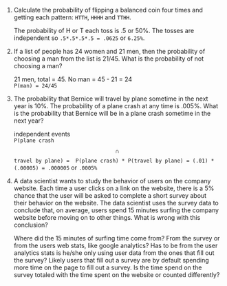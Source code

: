1. Calculate the probability of flipping a balanced coin four times and getting each pattern: `HTTH`, `HHHH` and `TTHH`.

    The probability of H or T each toss is .5 or 50%. The tosses are independent so `.5*.5*.5*.5 = .0625` or `6.25%`.

2. If a list of people has 24 women and 21 men, then the probability of choosing a man from the list is 21/45. What is the probability of not choosing a man?

    21 men, total = 45.  No man = 45 - 21 = 24  
    `P(man) = 24/45`

3. The probability that Bernice will travel by plane sometime in the next year is 10%. The probability of a plane crash at any time is .005%. What is the probability that Bernice will be in a plane crash sometime in the next year?

    independent events  
    `P(plane crash` $$\cap$$ `travel by plane) =  P(plane crash) * P(travel by plane) = (.01) * (.00005) = .000005` or `.0005%`

4. A data scientist wants to study the behavior of users on the company website. Each time a user clicks on a link on the website, there is a 5% chance that the user will be asked to complete a short survey about their behavior on the website. The data scientist uses the survey data to conclude that, on average, users spend 15 minutes surfing the company website before moving on to other things. What is wrong with this conclusion?

    Where did the 15 minutes of surfing time come from? From the survey or from the users web stats, like google analytics? Has to be from the user analytics stats is he/she only using user data from the ones that fill out the survey? Likely users that fill out a survey are by default spending more time on the page to fill out a survey.  Is the time spend on the survey totaled with the time spent on the website or counted differently?
